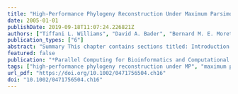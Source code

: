 ```yaml
---
title: "High-Performance Phylogeny Reconstruction Under Maximum Parsimony"
date: 2005-01-01
publishDate: 2019-09-18T11:07:24.226821Z
authors: ["Tiffani L. Williams", "David A. Bader", "Bernard M. E. Moret", "Mi Yan"]
publication_types: ["6"]
abstract: "Summary This chapter contains sections titled: Introduction Maximum Parsimony Exact MP: Parallel Branch and Bound MP Heuristics: Disk-Covering Methods Summary and Open Problems References"
featured: false
publication: "*Parallel Computing for Bioinformatics and Computational Biology*"
tags: ["high-performance phylogeny reconstruction under MP", "maximum parsimony (MP)", "sequence alignment on “true” evolutionary tree"]
url_pdf: "https://doi.org/10.1002/0471756504.ch16"
doi: "10.1002/0471756504.ch16"
---
```


